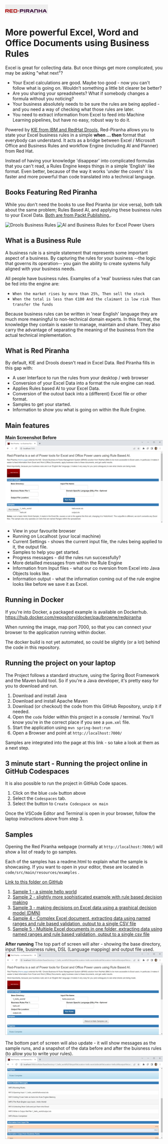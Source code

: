 
![Red Piranha Logo](/site/images/top/02.gif)

# More powerful Excel, Word and Office Documents using Business Rules

Excel is great for collecting data. But once things get more complicated, you may be asking "what next"?

* Your Excel calculations are good. Maybe too good - now you can't follow what is going on. Wouldn't something a little bit clearer be better?
* Are you sharing your spreadsheets? What if somebody changes a formula without you noticing?
* Your business absolutely needs to be sure the rules are being applied - and you need a way of checking what those rules are later.
* You need to extract information from Excel to feed into Machine Learning pipelines, but have no easy, robust way to do it.

Powered by [KIE from IBM and RedHat Drools](https://incubator.apache.org/clutch/kie.html), Red-Piranha allows you to state your Excel business rules in a simple **when ... then** format that everybody can understand.  It acts as a bridge between Excel / Microsoft Office and Business Rules and workflow Engine (including AI and Planner) from Red Hat.

Instead of having your knowledge 'disappear' into complicated formulas that you can't read, a Rules Engine keeps things in a simple 'English' like format. Even better, because of the way it works 'under the covers' it is faster and more powerful than code translated into a technical language.

## Books Featuring Red Piranha

While you don't need the books to use Red Piranha (or vice versa), both talk about the same problem; Rules Based AI, and applying these business rules to your Excel Data. <a href="https://www.amazon.com/stores/Paul-Browne/author/B007MCQ55I?ref=ap_rdr&store_ref=ap_rdr&isDramIntegrated=true&shoppingPortalEnabled=true">Both are from Packt Publishing.</a>.

![Drools Business Rules](/images/book-drools.jpg)
![AI and Business Rules for Excel Power Users](/images/ai-book.jpg)

## What is a Business Rule

A business rule is a simple statement that represents some important aspect of a business. By capturing the rules for your business --the logic that governs its operation-- you gain the ability to create systems fully aligned with your business needs.

All people have business rules. Examples of a 'real' busniess rules that can be fed into the engine are:

* `When the market rises by more than 25%, Then sell the stock`
* `When the total is less than €100 And the claimant is low risk Then transfer the funds`

Because business rules can be written in 'near English' language they are much more meaningful to non-technical domain experts. In this format, the knowledge they contain is easier to manage, maintain and share. They also carry the advantage of separating the meaning of the business from the actual technical implementation.

## What is Red Piranha

By default, KIE and Drools doesn't read in Excel Data. Red Piranha fills in this gap with:

* A user Interface to run the rules from your desktop / web browser
* Conversion of your Excel Data into a format the rule engine can read.
* Applies Rules based AI to your Excel Data.
* Conversion of the outout back into a (different) Excel file or other format.
* Samples to get your started.
* Information to show you what is going on within the Rule Engine.

## Main features 

**Main Screenshot Before**
![Red Piranha Screenshot](/images/main-screenshot-before.jpg)


* View in your favourite browser
* Running on Localhost (your local machine)
* Current Settings - shows the current input file, the rules being applied to it, the output file.
* Samples to help you get started.
* Progress messages - did the rules run successfully?
* More detailled messages from within the Rule Engine
* Information from Input files - what our co
nversion from Excel into Java Objects looks like.
* Information output - what the information coming out of the rule engine looks like before we save it as Excel.

## Running in Docker
If you're into Docker, a packaged example is available on Dockerhub.
https://hub.docker.com/repository/docker/paulbrowne/redpiranha

When running the image, map port 7000, so that you can connect your browser to the application running within docker.

The docker build is not yet automated, so could be slightly (or a lot) behind the code in this repository.

## Running the project on your laptop 

The Project follows a standard structure, using the Spring Boot Framework and the Maven build tool. So if you're a Java developer, it's pretty easy for you to download and run.

1. Download and install Java
1. Download and install Apache Maven
1. Download (or checkout) the code from this GitHub Repository, unzip it if needed.
1. Open the `code` folder within this project in a console / terminal. You'll know you're in the correct place if you see a `pom.xml` file. 
1. Start the application using  `mvn spring-boot:run`
1. Open a Browser and point at `http://localhost:7000/`

Samples are integrated into the page at this link - so take a look at them as a next step.

## 3 minute start - Running the project online in GitHub Codespaces

It is also possible to run the project in GitHub Code spaces.
1. Click on the blue `code` button above
1. Select the `Codespaces` tab.
1. Select the button to `Create Codespace on main`

Once the VSCode Editor and Terminal is open in your browser, follow the laptop instructions above from step 3.


## Samples

Opening the Red Piranha webpage (normally at `http://localhost:7000/`) will show a list of ready to go samples.

Each of the samples has a readme.html to explain what the sample is showcasing. If you want to open in your editor, these are located in `code/src/main/resources/examples` . 

[Link to this folder on GitHub](https://github.com/firstpartners-net/red-piranha/tree/main/code/src/main/resources/examples/1_hello_world)

1. [Sample 1 - a simple hello world](https://github.com/firstpartners-net/red-piranha/tree/main/code/src/main/resources/examples/1_hello_world)
1. [Sample 2 - slightly more sophisticated example with rule based decision making](https://github.com/firstpartners-net/red-piranha/tree/main/code/src/main/resources/examples/2_chocolate-factory)
1. [Sample 3 - making decisions on Excel data using a graphical decision model (DMN) ](https://github.com/firstpartners-net/red-piranha/tree/main/code/src/main/resources/examples/3_simple_dmn)
1. [Sample 4 - Complex Excel document, extracting data using named ranges and rule based validation, output to a single CSV file](https://github.com/firstpartners-net/red-piranha/tree/main/code/src/main/resources/examples/4_complex_excel)
1. [Sample 5 - Multiple Excel documents in one folder, extracting data using named ranges and rule based validation, output to a single csv file](https://github.com/firstpartners-net/red-piranha/tree/main/code/src/main/resources/examples/5_multi_excel)

**After running**
The top part of screen will alter - showing the base directory, input file, business rules, DSL (Language mapping) and output file used.
![Red Piranha Screenshot](/images/main-screenshot-after.jpg)


The bottom part of screen will also update - it will show messages as the sample runs, and a snapshot of the data before and after the buisness rules (to allow you to write your rules).
![Red Piranha Screenshot](/images/main-screenshot-after-2.jpg)








